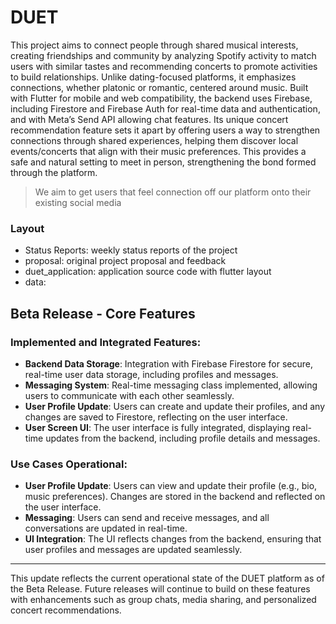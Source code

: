 # DUET
This project aims to connect people through shared musical interests, creating friendships and community by analyzing Spotify activity to match users with similar tastes and recommending concerts to promote activities to build relationships. Unlike dating-focused platforms, it emphasizes connections, whether platonic or romantic, centered around music. Built with Flutter for mobile and web compatibility, the backend uses Firebase, including Firestore and Firebase Auth for real-time data and authentication, and with Meta’s Send API allowing chat features. Its unique concert recommendation feature sets it apart by offering users a way to strengthen connections through shared experiences, helping them discover local events/concerts that align with their music preferences. This provides a safe and natural setting to meet in person, strengthening the bond formed through the platform.

> We aim to get users that feel connection off our platform onto their existing social media

### Layout
* Status Reports: weekly status reports of the project
* proposal: original project proposal and feedback
* duet_application: application source code with flutter layout
* data:

## Beta Release - Core Features

### **Implemented and Integrated Features**:

- **Backend Data Storage**: Integration with Firebase Firestore for secure, real-time user data storage, including profiles and messages.
- **Messaging System**: Real-time messaging class implemented, allowing users to communicate with each other seamlessly.
- **User Profile Update**: Users can create and update their profiles, and any changes are saved to Firestore, reflecting on the user interface.
- **User Screen UI**: The user interface is fully integrated, displaying real-time updates from the backend, including profile details and messages.
  
### **Use Cases Operational**:

- **User Profile Update**: Users can view and update their profile (e.g., bio, music preferences). Changes are stored in the backend and reflected on the user interface.
- **Messaging**: Users can send and receive messages, and all conversations are updated in real-time.
- **UI Integration**: The UI reflects changes from the backend, ensuring that user profiles and messages are updated seamlessly.

---

This update reflects the current operational state of the DUET platform as of the Beta Release. Future releases will continue to build on these features with enhancements such as group chats, media sharing, and personalized concert recommendations.
